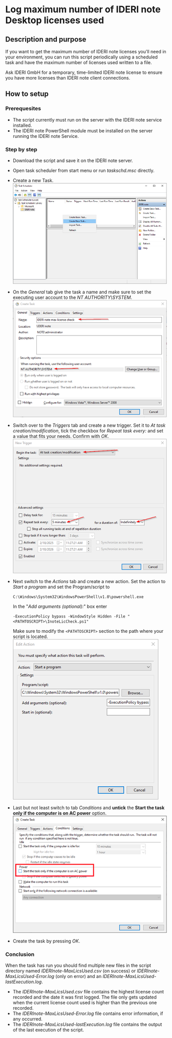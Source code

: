 # Log maximum number of IDERI note Desktop licenses used

## Description and purpose
If you want to get the maximum number of IDERI note licenses you'll need in your environment, you can run this script periodically using a scheduled task and have the maximum number of licenses used written to a file.

Ask IDERI GmbH for a temporary, time-limited IDERI note license to ensure you have more licenses than IDERI note client connections.

## How to setup

### Prerequesites
* The script currently must run on the server with the IDERI note service installed.
* The IDERI note PowerShell module must be installed on the server running the IDERI note Service.

### Step by step

* Download the script and save it on the IDERI note server.
* Open task scheduler from start menu or run *taskschd.msc* directly.
* Create a new Task.
![New task](docs/images/tasksched01.png)

* On the *General* tab give the task a name and make sure to set the executing user account to the *NT AUTHORITY\SYSTEM*.<br>
![GeneralTab](docs/images/newTask01.png)

- Switch over to the *Triggers* tab and create a new trigger. Set it to *At task creation/modification*, tick the checkbox for *Repeat task every:* and set a value that fits your needs. Confirm with *OK*.<br>
![Trigger](docs/images/newTaskTrigger01.png)

* Next switch to the *Actions* tab and create a new action. Set the action to *Start a program* and set the Program/script to 
    ```
    C:\Windows\System32\WindowsPowerShell\v1.0\powershell.exe
    ```

    In the "*Add arguments (optional):*" box enter 


    ```
    -ExecutionPolicy bypass -WindowStyle Hidden -File "<PATHTOSCRIPT>\InoteLicCheck.ps1"
    ```
  
    Make sure to modify the `<PATHTOSCRIPT>` section to the path where your script is located.<br>
![Action](docs/images/newTaskAction01.png)

* Last but not least switch to tab *Conditions* and **untick** the **Start the task only if the computer is on AC power** option.<br>
![Conditions](docs/images/newTaskConditions01.png)

* Create the task by pressing *OK*.

### Conclusion
When the task has run you should find multiple new files in the script directory named *IDERInote-MaxLicsUsed.csv* (on success) or *IDERInote-MaxLicsUsed-Error.log* (only on error) and an *IDERInote-MaxLicsUsed-lastExecution.log*.
* The *IDERInote-MaxLicsUsed.csv* file contains the highest license count recorded and the date it was first logged. The file only gets updated when the current license count used is higher than the previous one recorded.
* The *IDERInote-MaxLicsUsed-Error.log* file contains error information, if any occurred.
* The *IDERInote-MaxLicsUsed-lastExecution.log* file contains the output of the last execution of the script.